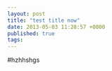 ```yaml
---
layout: post
title: "test title now"
date: 2013-05-03 11:28:57 +0000
published: true
tags:
---
```

#hzhhshgs